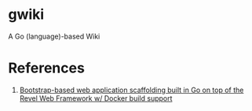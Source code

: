 # gwiki
A Go (language)-based Wiki

# References

1. [Bootstrap-based web application scaffolding built in Go on top of the Revel Web Framework w/ Docker build support](https://github.com/richtr/baseapp)
